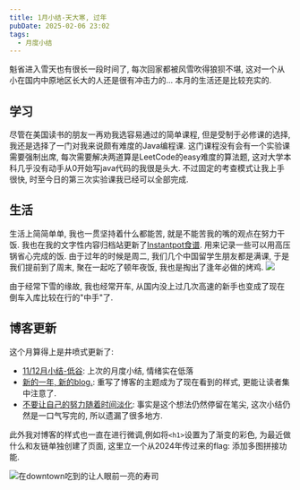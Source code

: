 ```yaml
---
title: 1月小结-天大寒, 过年
pubDate: 2025-02-06 23:02
tags:
  - 月度小结
---
```

魁省进入雪天也有很长一段时间了, 每次回家都被风雪吹得狼狈不堪, 这对一个从小在国内中原地区长大的人还是很有冲击力的... 本月的生活还是比较充实的.
## 学习
尽管在美国读书的朋友一再劝我选容易通过的简单课程, 但是受制于必修课的选择, 我还是选择了一门对我来说颇有难度的Java编程课. 这门课程没有会有一个实验课需要强制出席, 每次需要解决两道算是LeetCode的easy难度的算法题, 这对大学本科几乎没有动手从0开始写java代码的我很是头大. 不过固定的考查模式让我上手很快, 时至今日的第三次实验课我已经可以全部完成.

## 生活

生活上简简单单, 我也一贯坚持着什么都能苦, 就是不能苦我的嘴的观点在努力干饭. 我也在我的文字性内容归档站更新了[Instantpot食谱](https://lib.asyncx.top/04-recipe/#%E5%89%8D%E8%A8%80). 用来记录一些可以用高压锅省心完成的饭. 由于过年的时候是周二, 我们几个中国留学生朋友都是满课, 于是我们提前到了周末, 聚在一起吃了顿年夜饭, 我也是掏出了逢年必做的烤鸡.
![](https://r2.asyncx.top/2025/02/07/202502070020139.webp)

由于经常下雪的缘故, 我也经常开车, 从国内没上过几次高速的新手也变成了现在倒车入库比较在行的"中手"了.

## 博客更新
这个月算得上是井喷式更新了:
- [11/12月小结-低谷](/2025-01-15): 上次的月度小结, 情绪实在低落
- [新的一年, 新的blog.](/2025-01-16): 重写了博客的主题成为了现在看到的样式, 更能让读者集中注意了.
- [不要让自己的努力随着时间淡化](/2025-01-18): 事实是这个想法仍然停留在笔尖, 这次小结仍然是一口气写完的, 所以遗漏了很多地方.

此外我对博客的样式也一直在进行微调,例如将`<h1>`设置为了渐变的彩色, 为最近做什么和友链单独创建了页面, 这里立一个从2024年传过来的flag: 添加多图拼接功能.

![在downtown吃到的让人眼前一亮的寿司](https://r2.asyncx.top/2025/02/07/202502070113185.webp)
